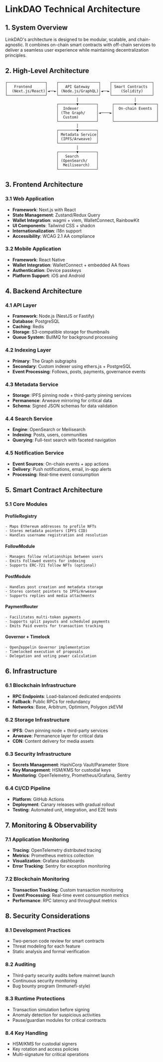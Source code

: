 # LinkDAO Technical Architecture

## 1. System Overview

LinkDAO's architecture is designed to be modular, scalable, and chain-agnostic. It combines on-chain smart contracts with off-chain services to deliver a seamless user experience while maintaining decentralization principles.

## 2. High-Level Architecture

```
┌─────────────────┐    ┌──────────────────┐    ┌──────────────────┐
│   Frontend      │    │   API Gateway    │    │ Smart Contracts  │
│  (Next.js/React)│◄──►│ (Node.js/GraphQL)│◄──►│    (Solidity)    │
└─────────────────┘    └──────────────────┘    └──────────────────┘
                                │                         │
                       ┌────────▼────────┐      ┌─────────▼─────────┐
                       │  Indexer        │      │  On-chain Events  │
                       │ (The Graph/     │◄────►│                   │
                       │  Custom)        │      │                   │
                       └─────────────────┘      └───────────────────┘
                                │
                       ┌────────▼────────┐
                       │ Metadata Service│
                       │ (IPFS/Arweave)  │
                       └─────────────────┘
                                │
                       ┌────────▼────────┐
                       │   Search        │
                       │ (OpenSearch/    │
                       │  Meilisearch)   │
                       └─────────────────┘
```

## 3. Frontend Architecture

### 3.1 Web Application
- **Framework**: Next.js with React
- **State Management**: Zustand/Redux Query
- **Wallet Integration**: wagmi + viem, WalletConnect, RainbowKit
- **UI Components**: Tailwind CSS + shadcn
- **Internationalization**: i18n support
- **Accessibility**: WCAG 2.1 AA compliance

### 3.2 Mobile Application
- **Framework**: React Native
- **Wallet Integration**: WalletConnect + embedded AA flows
- **Authentication**: Device passkeys
- **Platform Support**: iOS and Android

## 4. Backend Architecture

### 4.1 API Layer
- **Framework**: Node.js (NestJS or Fastify)
- **Database**: PostgreSQL
- **Caching**: Redis
- **Storage**: S3-compatible storage for thumbnails
- **Queue System**: BullMQ for background processing

### 4.2 Indexing Layer
- **Primary**: The Graph subgraphs
- **Secondary**: Custom indexer using ethers.js + PostgreSQL
- **Event Processing**: Follows, posts, payments, governance events

### 4.3 Metadata Service
- **Storage**: IPFS pinning node + third-party pinning services
- **Permanence**: Arweave mirroring for critical data
- **Schema**: Signed JSON schemas for data validation

### 4.4 Search Service
- **Engine**: OpenSearch or Meilisearch
- **Indexing**: Posts, users, communities
- **Querying**: Full-text search with faceted navigation

### 4.5 Notification Service
- **Event Sources**: On-chain events + app actions
- **Delivery**: Push notifications, email, in-app alerts
- **Processing**: Real-time event consumption

## 5. Smart Contract Architecture

### 5.1 Core Modules

#### ProfileRegistry
```
- Maps Ethereum addresses to profile NFTs
- Stores metadata pointers (IPFS CID)
- Handles username registration and resolution
```

#### FollowModule
```
- Manages follow relationships between users
- Emits Followed events for indexing
- Supports ERC-721 follow NFTs (optional)
```

#### PostModule
```
- Handles post creation and metadata storage
- Stores content pointers to IPFS/Arweave
- Supports replies and media attachments
```

#### PaymentRouter
```
- Facilitates multi-token payments
- Supports split payouts and scheduled payments
- Emits Paid events for transaction tracking
```

#### Governor + Timelock
```
- OpenZeppelin Governor implementation
- Timelocked execution of proposals
- Delegation and voting power calculation
```

## 6. Infrastructure

### 6.1 Blockchain Infrastructure
- **RPC Endpoints**: Load-balanced dedicated endpoints
- **Fallback**: Public RPCs for redundancy
- **Networks**: Base, Arbitrum, Optimism, Polygon zkEVM

### 6.2 Storage Infrastructure
- **IPFS**: Own pinning node + third-party services
- **Arweave**: Permanence layer for critical data
- **CDN**: Content delivery for media assets

### 6.3 Security Infrastructure
- **Secrets Management**: HashiCorp Vault/Parameter Store
- **Key Management**: HSM/KMS for custodial keys
- **Monitoring**: OpenTelemetry, Prometheus/Grafana, Sentry

### 6.4 CI/CD Pipeline
- **Platform**: GitHub Actions
- **Deployment**: Canary releases with gradual rollout
- **Testing**: Automated unit, integration, and E2E tests

## 7. Monitoring & Observability

### 7.1 Application Monitoring
- **Tracing**: OpenTelemetry distributed tracing
- **Metrics**: Prometheus metrics collection
- **Visualization**: Grafana dashboards
- **Error Tracking**: Sentry for exception monitoring

### 7.2 Blockchain Monitoring
- **Transaction Tracking**: Custom transaction monitoring
- **Event Processing**: Real-time event consumption metrics
- **Performance**: RPC latency and throughput metrics

## 8. Security Considerations

### 8.1 Development Practices
- Two-person code review for smart contracts
- Threat modeling for each feature
- Static analysis and formal verification

### 8.2 Auditing
- Third-party security audits before mainnet launch
- Continuous security monitoring
- Bug bounty program (Immunefi-style)

### 8.3 Runtime Protections
- Transaction simulation before signing
- Anomaly detection for suspicious activities
- Pause/guardian modules for critical contracts

### 8.4 Key Handling
- HSM/KMS for custodial signers
- Key rotation and access policies
- Multi-signature for critical operations